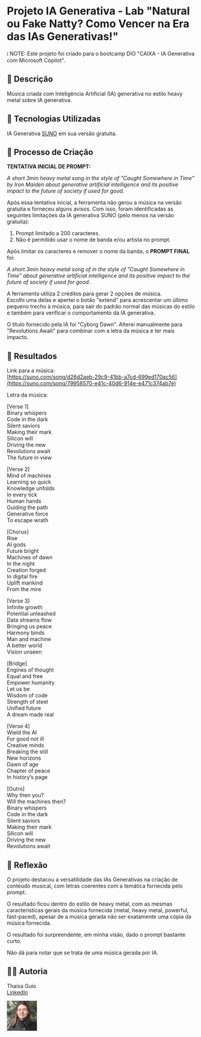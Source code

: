 # Projeto IA Generativa - Lab "Natural ou Fake Natty? Como Vencer na Era das IAs Generativas!"

ℹ️ NOTE: Este projeto foi criado para o bootcamp DIO "CAIXA - IA Generativa com Microsoft Copilot".

## 📒 Descrição
Música criada com Inteligência Artificial (IA) generativa no estilo heavy metal sobre IA generativa.

## 🤖 Tecnologias Utilizadas
IA Generativa [SUNO](https://suno.com/) em sua versão gratuita.

## 🧐 Processo de Criação

**TENTATIVA INICIAL DE PROMPT:** 

*A short 3min heavy metal song in the style of "Caught Somewhere in Time" by Iron Maiden about generative artificial intelligence and its positive impact to the future of society if used for good.*

Após essa tentativa inicial, a ferramenta não gerou a música na versão gratuita e forneceu alguns avisos. Com isso, foram identificadas as seguintes limitações da IA generativa SUNO (pelo menos na versão gratuita):
1. Prompt limitado a 200 caracteres.
2. Não é permitido usar o nome de banda e/ou artista no prompt.

Após limitar os caracteres e remover o nome da banda, o **PROMPT FINAL** foi:  

*A short 3min heavy metal song of in the style of "Caught Somewhere in Time" about generative artificial intelligence and its positive impact to the future of society if used for good.*

A ferramenta utiliza 2 créditos para gerar 2 opções de música.  
Escolhi uma delas e apertei o botão "extend" para acrescentar um último pequeno trecho à música, para sair do padrão normal das músicas do estilo e também para verificar o comportamento da IA generativa.

O título fornecido pela IA foi "Cyborg Dawn". Alterei manualmente para "Revolutions Await" para combinar com a letra da música e ter mais impacto.

## 🚀 Resultados

Link para a música:  
[https://suno.com/song/d26d2aeb-29c9-41bb-a7cd-699ed170ac56](https://suno.com/song/79958570-e41c-40d6-914e-e471c374ab7e)

Letra da música:

[Verse 1]  
Binary whispers  
Code in the dark  
Silent saviors  
Making their mark  
Silicon will  
Driving the new  
Revolutions await  
The future in view  

[Verse 2]  
Mind of machines  
Learning so quick  
Knowledge unfolds  
In every tick  
Human hands  
Guiding the path  
Generative force  
To escape wrath  

[Chorus]  
Rise  
AI gods  
Future bright  
Machines of dawn  
In the night  
Creation forged  
In digital fire  
Uplift mankind  
From the mire  

[Verse 3]  
Infinite growth  
Potential unleashed  
Data streams flow  
Bringing us peace  
Harmony binds  
Man and machine  
A better world  
Vision unseen  

[Bridge]  
Engines of thought  
Equal and free  
Empower humanity  
Let us be  
Wisdom of code  
Strength of steel  
Unified future  
A dream made real  

[Verse 4]  
Wield the AI  
For good not ill  
Creative minds  
Breaking the still  
New horizons  
Dawn of age  
Chapter of peace  
In history’s page  

[Outro]  
Why then you?  
Will the machines then?  
Binary whispers  
Code in the dark  
Silent saviors  
Making their mark  
Silicon will  
Driving the new  
Revolutions await  

## 💭 Reflexão

O projeto destacou a versatilidade das IAs Generativas na criação de conteúdo musical, com letras coerentes com a temática fornecida pelo prompt.   

O resultado ficou dentro do estilo de heavy metal, com as mesmas características gerais da música fornecida (metal, heavy metal, powerful, fast-paced), apesar de a música gerada não ser exatamente uma cópia da música fornecida.  

O resultado foi surpreendente, em minha visão, dado o prompt bastante curto.  

Não dá para notar que se trata de uma música gerada por IA.  

## 👨‍💻 Autoria

Thaisa Guio  
[LinkedIn](https://www.linkedin.com/thaisa-guio/) 

<img src="/images/thaisa-guio.png" width="80">
